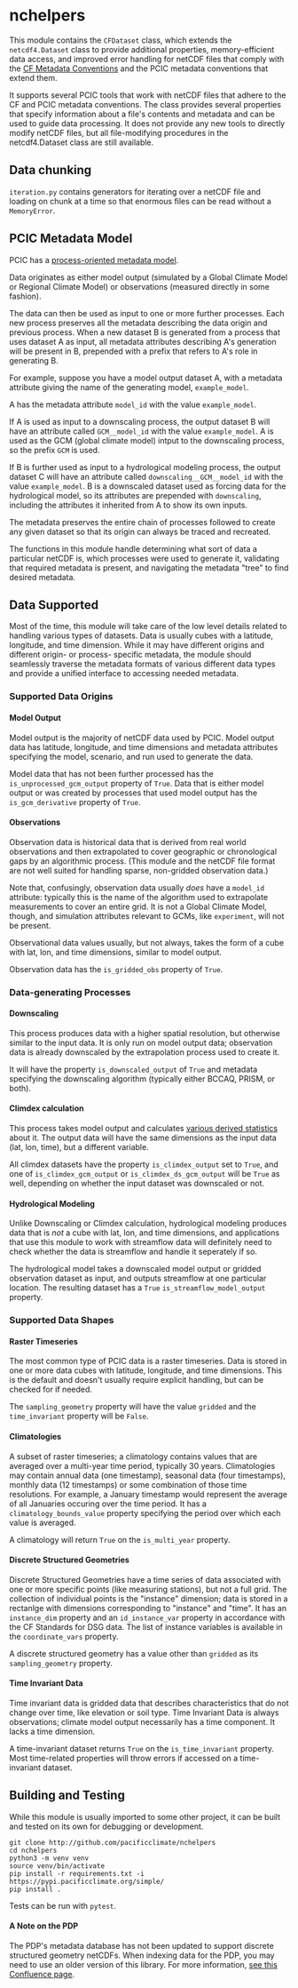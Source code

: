 # nchelpers
This module contains the `CFDataset` class, which extends the `netcdf4.Dataset`
class to provide additional properties, memory-efficient data access, and improved
error handling for netCDF files that comply with the [CF Metadata Conventions](http://cfconventions.org/)
and the PCIC metadata conventions that extend them.

It supports several PCIC tools that work with netCDF files that adhere to the 
CF and PCIC metadata conventions. The class provides several properties that
specify information about a file's contents and metadata and can be used to
guide data processing. It does not provide any new tools to directly
modify netCDF files, but all file-modifying procedures in the netcdf4.Dataset
class are still available.

## Data chunking
`iteration.py` contains generators for iterating over a netCDF file and loading
on chunk at a time so that enormous files can be read without a `MemoryError`.

## PCIC Metadata Model
PCIC has a [process-oriented metadata model](https://pcic.uvic.ca/confluence/display/CSG/PCIC+metadata+standard+for+downscaled+data+and+hydrology+modelling+data).

Data originates as either model output (simulated by a Global Climate Model
or Regional Climate Model) or observations (measured directly in some fashion).

The data can then be used as input to one or more further processes. Each
new process preserves all the metadata describing the data origin and previous
process. When a new dataset B is generated from a process that uses dataset
A as input, all metadata attributes describing A's generation will be 
present in B, prepended with a prefix that refers to A's role in generating
B.

For example, suppose you have a model output dataset A, with a metadata attribute
giving the name of the generating model, `example_model`.

A has the metadata attribute `model_id` with the value `example_model`.

If A is used as input to a downscaling process, the output dataset B will
have an attribute called `GCM__model_id` with the value `example_model`. A
is used as the GCM (global climate model) intput to the downscaling process, 
so the prefix `GCM` is used.

If B is further used as input to a hydrological modeling process, the output
dataset C will have an attribute called `downscaling__GCM__model_id` with the
value `example_model`. B is a downscaled dataset used as forcing data for the
hydrological model, so its attributes are prepended with `downscaling`, including
the attributes it inherited from A to show its own inputs.

The metadata preserves the entire chain of processes followed 
to create any given dataset so that its origin can always be traced and 
recreated.

The functions in this module handle determining what sort of data a particular
netCDF is, which processes were used to generate it, validating that required
metadata is present, and navigating the metadata "tree" to find desired metadata.

## Data Supported
Most of the time, this module will take care of the low level details related
to handling various types of datasets. Data is usually cubes with a latitude,
longitude, and time dimension. While it may have different origins and different
origin- or process- specific metadata, the module should seamlessly traverse the
metadata formats of various different data types and provide a unified interface
to accessing needed metadata.

### Supported Data Origins

#### Model Output
Model output is the majority of netCDF data used by PCIC. Model output data has
latitude, longitude, and time dimensions and metadata attributes specifying the
model, scenario, and run used to generate the data.

Model data that has not been further processed has the `is_unprocessed_gcm_output`
property of `True`. Data that is either model output or was created by processes
that used model output has the `is_gcm_derivative` property of `True`.

#### Observations
Observation data is historical data that is derived from real world observations 
and then extrapolated to cover geographic or chronological gaps by an algorithmic
process. (This module and the netCDF file format are not well suited for handling
sparse, non-gridded observation data.)

Note that, confusingly, observation data usually *does* have a `model_id` attribute:
typically this is the name of the algorithm used to extrapolate measurements to 
cover an entire grid. It is not a Global Climate Model, though, and simulation 
attributes relevant to GCMs, like `experiment`, will not be present.

Observational data values usually, but not always, takes the form of a cube
with lat, lon, and time dimensions, similar to model output.

Observation data has the `is_gridded_obs` property of `True`.

### Data-generating Processes

#### Downscaling
This process produces data with a higher spatial resolution, but otherwise 
similar to the input data. It is only run on model output data; observation data 
is already downscaled by the extrapolation process used to create it.

It will have the property `is_downscaled_output` of `True` and metadata 
specifying the downscaling algorithm (typically either BCCAQ, PRISM, or both).

#### Climdex calculation
This process takes model output and calculates [various derived statistics](https://www.climdex.org/) 
about it. The output data will have the same dimensions as the input data 
(lat, lon, time), but a different variable.

All climdex datasets have the property `is_climdex_output` set to `True`, and
one of `is_climdex_gcm_output` or `is_climdex_ds_gcm_output` will be `True`
as well, depending on whether the input dataset was downscaled or not.

#### Hydrological Modeling
Unlike Downscaling or Climdex calculation, hydrological modeling produces
data that is *not* a cube with lat, lon, and time dimensions, and applications
that use this module to work with streamflow data will definitely need to
check whether the data is streamflow and handle it seperately if so.

The hydrological model takes a downscaled model output or gridded 
observation dataset as input, and outputs streamflow at one particular
location. The resulting dataset has a `True` `is_streamflow_model_output` 
property.

### Supported Data Shapes

#### Raster Timeseries
The most common type of PCIC data is a raster timeseries. Data is stored in one or
more data cubes with latitude, longitude, and time dimensions. This is the default and
doesn't usually require explicit handling, but can be checked for if needed. 

The `sampling_geometry` property will have the value `gridded` and the `time_invariant`
property will be `False`.

#### Climatologies
A subset of raster timeseries; a climatology contains values that are averaged over a
multi-year time period, typically 30 years. Climatologies may contain annual data
(one timestamp), seasonal data (four timestamps), monthly data (12 timestamps) or
some combination of those time resolutions. For example, a January timestamp would
represent the average of all Januaries occuring over the time period. 
It has a `climatology_bounds_value` property specifying the period over which each
value is averaged.

A climatology will return `True` on the `is_multi_year` property.

#### Discrete Structured Geometries
Discrete Structured Geometries have a time series of data associated with
one or more specific points (like measuring stations), but not a full grid.
The collection of individual points is the "instance" dimension; data is
stored in a rectanlge with dimensions corresponding to "instance" and "time". 
It has an `instance_dim` property and an `id_instance_var` property in
accordance with the CF Standards for DSG data. The list of instance variables
is available in the `coordinate_vars` property.

A discrete structured geometry has a value other than `gridded` as its
`sampling_geometry` property.

#### Time Invariant Data
Time invariant data is gridded data that describes characteristics that do not change
over time, like elevation or soil type. Time Invariant Data is always observations;
climate model output necessarily has a time component. It lacks a time dimension.

A time-invariant dataset returns `True` on the `is_time_invariant` property.
Most time-related properties will throw errors if accessed on a time-invariant
dataset.

## Building and Testing

While this module is usually imported to some other project, it can be built and 
tested on its own for debugging or development.

```
git clone http://github.com/pacificclimate/nchelpers
cd nchelpers
python3 -m venv venv
source venv/bin/activate
pip install -r requirements.txt -i https://pypi.pacificclimate.org/simple/
pip install .
```

Tests can be run with `pytest`.

#### A Note on the PDP
The PDP's metadata database has not been updated to support discrete structured
geometry netCDFs. When indexing data for the PDP, you may need to use an older
version of this library. For more information,
[see this Confluence page](https://pcic.uvic.ca/confluence/display/CSG/Preparing+Datasets+For+The+PDP).

